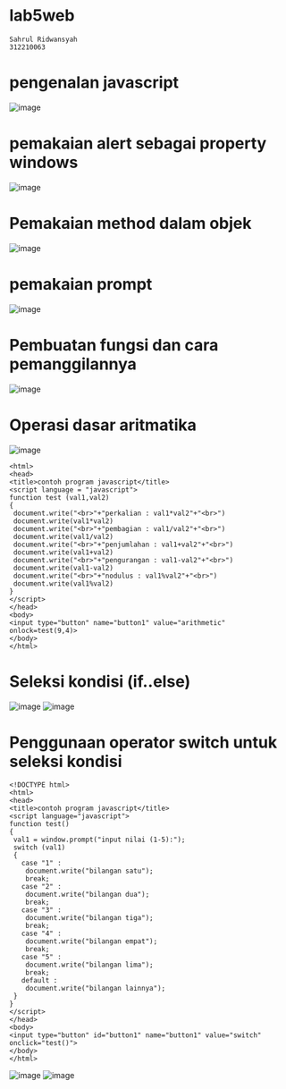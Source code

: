 # lab5web

```
Sahrul Ridwansyah
312210063
```

# pengenalan javascript
![image](https://github.com/sahrul180304/lab5web/assets/115526901/248c37bc-efe0-4bb4-87d7-501a38727e69)


# pemakaian alert sebagai property windows
![image](https://github.com/sahrul180304/lab5web/assets/115526901/8f2cfcbc-21d3-4534-8089-a263340cab21)


# Pemakaian method dalam objek
![image](https://github.com/sahrul180304/lab5web/assets/115526901/5c3321c5-82f6-40db-b559-43a30923674d)


# pemakaian prompt
![image](https://github.com/sahrul180304/lab5web/assets/115526901/013068ec-ff13-46c1-9ed9-83704cda1a08)


# Pembuatan fungsi dan cara pemanggilannya
![image](https://github.com/sahrul180304/lab5web/assets/115526901/ca26eab5-876b-423d-8840-d68eac2b434f)


# Operasi dasar aritmatika
![image](https://github.com/sahrul180304/lab5web/assets/115526901/59f4b691-db86-4694-9e7d-99e56a43778e)
```
<html>
<head>
<title>contoh program javascript</title>
<script language = "javascript">
function test (val1,val2)
{
 document.write("<br>"+"perkalian : val1*val2"+"<br>")
 document.write(val1*val2)
 document.write("<br>"+"pembagian : val1/val2"+"<br>")
 document.write(val1/val2)
 document.write("<br>"+"penjumlahan : val1+val2"+"<br>")
 document.write(val1+val2)
 document.write("<br>"+"pengurangan : val1-val2"+"<br>")
 document.write(val1-val2)
 document.write("<br>"+"nodulus : val1%val2"+"<br>")
 document.write(val1%val2)
}
</script>
</head>
<body>
<input type="button" name="button1" value="arithmetic" onlock=test(9,4)>
</body>
</html>

```

# Seleksi kondisi (if..else)
![image](https://github.com/sahrul180304/lab5web/assets/115526901/ec778098-f943-4fba-b207-ef4825d3aa65)
![image](https://github.com/sahrul180304/lab5web/assets/115526901/54722f46-81f9-4312-bd6d-22a62655fa92)



# Penggunaan operator switch untuk seleksi kondisi
```
<!DOCTYPE html>
<html>
<head>
<title>contoh program javascript</title>
<script language="javascript">
function test()
{
 val1 = window.prompt("input nilai (1-5):");
 switch (val1)
 {
   case "1" :
    document.write("bilangan satu");
    break;
   case "2" :
    document.write("bilangan dua");
    break;
   case "3" :
    document.write("bilangan tiga");
    break;
   case "4" :
    document.write("bilangan empat");
    break;
   case "5" :
    document.write("bilangan lima");
    break;
   default :
    document.write("bilangan lainnya");
 }
}
</script>
</head>
<body>
<input type="button" id="button1" name="button1" value="switch" onclick="test()"> 
</body>
</html>
```
![image](https://github.com/sahrul180304/lab5web/assets/115526901/17859e3f-9b0c-4429-ace1-24d7dfcbe9af)
![image](https://github.com/sahrul180304/lab5web/assets/115526901/d2e6fb8b-f932-4588-841c-cee2e6684292)








